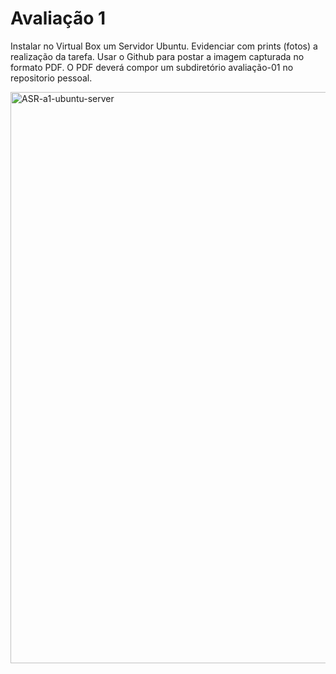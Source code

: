 # Avaliação 1

Instalar no Virtual Box um Servidor Ubuntu. Evidenciar com prints (fotos) a realização da tarefa. Usar o Github para postar a imagem capturada no formato PDF. O PDF deverá compor um subdiretório avaliação-01 no repositorio pessoal.

<img width="914" alt="ASR-a1-ubuntu-server" src="https://github.com/PabloBF/asr_tele/assets/55034604/20d0b7da-a961-4907-aea6-bfe9a0367b6b">
